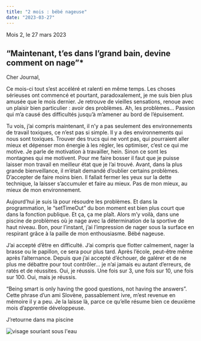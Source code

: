 ```yaml
---
title: "2 mois : bébé nageuse"
date: "2023-03-27"
---
```

Mois 2, le 27 mars 2023

## “Maintenant, t’es dans l’grand bain, devine comment on nage”*

Cher Journal,

Ce mois-ci tout s’est accéléré et ralenti en même temps. Les choses sérieuses ont commencé et pourtant, paradoxalement, je me suis bien plus amusée que le mois dernier. Je retrouve de vieilles sensations, renoue avec un plaisir bien particulier : avoir des problèmes. Ah, les problèmes… Passion qui m’a causé des difficultés jusqu’à m’amener au bord de l’épuisement.

Tu vois, j’ai compris maintenant, il n’y a pas seulement des environnements de travail toxiques, ce n’est pas si simple. Il y a des environnements qui nous sont toxiques. Trouver des trucs qui ne vont pas, qui pourraient aller mieux et dépenser mon énergie à les régler, les optimiser, c’est ce qui me motive. Je parle de motivation à travailler, hein. Sinon ce sont les montagnes qui me motivent. Pour me faire bosser il faut que je puisse laisser mon travail en meilleur état que je l’ai trouvé. Avant, dans la plus grande bienveillance, il m’était demandé d’oublier certains problèmes. D’accepter de faire moins bien. Il fallait fermer les yeux sur la dette technique, la laisser s’accumuler et faire au mieux. Pas de mon mieux, au mieux de mon environnement.

Aujourd’hui je suis là pour résoudre les problèmes. Et dans la programmation, le “setTimeOut” du bon moment est bien plus court que dans la fonction publique. Et ça, ça me plaît. Alors m’y voilà, dans une piscine de problèmes où je nage avec la détermination de la sportive de haut niveau. Bon, pour l’instant, j’ai l’impression de nager sous la surface en respirant grâce à la paille de mon enthousiasme. Bébé nageuse.

J’ai accepté d’être en difficulté. J’ai compris que flotter calmement, nager la brasse ou le papillon, ce sera pour plus tard. Après l’école, peut-être même après l’alternance. Depuis que j’ai accepté d’échouer, de galérer et de ne plus me débattre pour tout contrôler… je n’ai jamais eu autant d’erreurs, de ratés et de réussites.
Oui, je réussis. Une fois sur 3, une fois sur 10, une fois sur 100. Oui, mais je réussis.

“Being smart is only having the good questions, not having the answers”. Cette phrase d’un ami Slovène, passablement ivre, m’est revenue en mémoire il y a peu. Je la laisse là, parce ce qu’elle résume bien ce deuxième mois d’apprentie développeuse.

J’retourne dans ma piscine

![visage souriant sous l'eau](/images/2-blog-post.webp "Optimistic piscine")